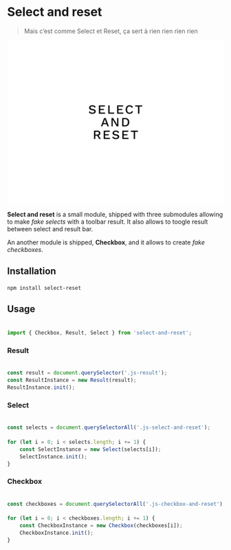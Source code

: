# Select and reset

> Mais c’est comme Select et Reset, ça sert à rien rien rien rien

![Select and reset](select-and-reset.png)

**Select and reset** is a small module, shipped with three submodules allowing to make _fake selects_ with a toolbar result. It also allows to toogle result between select and result bar.

An another module is shipped, **Checkbox**, and it allows to create _fake checkboxes_.

## Installation

```
npm install select-reset
```

## Usage

```javascript

import { Checkbox, Result, Select } from 'select-and-reset';

```

### Result

```javascript

const result = document.querySelector('.js-result');
const ResultInstance = new Result(result);
ResultInstance.init();

```

### Select

```javascript

const selects = document.querySelectorAll('.js-select-and-reset');

for (let i = 0; i < selects.length; i += 1) {
	const SelectInstance = new Select(selects[i]);
	SelectInstance.init();
}

```

### Checkbox

```javascript

const checkboxes = document.querySelectorAll('.js-checkbox-and-reset');

for (let i = 0; i < checkboxes.length; i += 1) {
	const CheckboxInstance = new Checkbox(checkboxes[i]);
	CheckboxInstance.init();
}

```
